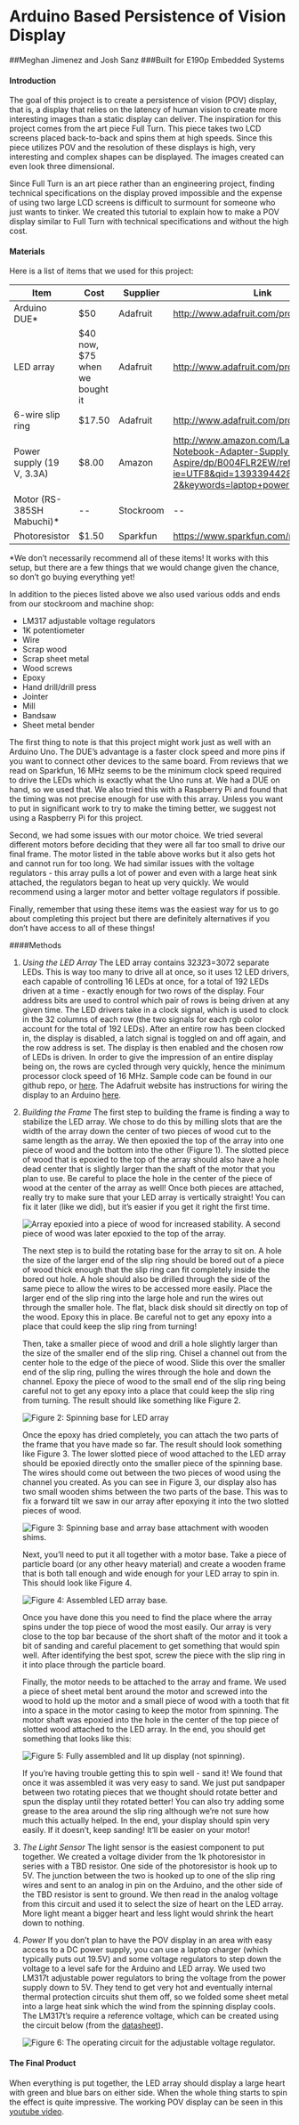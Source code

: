 Arduino Based Persistence of Vision Display
================================

##Meghan Jimenez and Josh Sanz
###Built for E190p Embedded Systems

#### Introduction
The goal of this project is to create a persistence of vision (POV) display, that is, a display that relies on the latency of human vision to create more interesting images than a static display can deliver. The inspiration for this project comes from the art piece Full Turn. This piece takes two LCD screens placed back-to-back and spins them at high speeds. Since this piece utilizes POV and the resolution of these displays is high, very interesting and complex shapes can be displayed. The images created can even look three dimensional.

Since Full Turn is an art piece rather than an engineering project, finding technical specifications on the display proved impossible and the expense of using two large LCD screens is difficult to surmount for someone who just wants to tinker. We created this tutorial to explain how to make a POV display similar to Full Turn with technical specifications and without the high cost.

#### Materials
Here is a list of items that we used for this project:

Item | Cost | Supplier | Link
---- | ---- | -------- | ---- 
Arduino DUE* | $50 | Adafruit | http://www.adafruit.com/products/1076 
LED array | $40 now, $75 when we bought it | Adafruit | http://www.adafruit.com/products/1484 
6-wire slip ring | $17.50 | Adafruit | http://www.adafruit.com/products/736 
Power supply (19 V, 3.3A) | $8.00 | Amazon | http://www.amazon.com/Laptop-Notebook-Adapter-Supply-Aspire/dp/B004FLR2EW/ref=sr_1_2?ie=UTF8&qid=1393394428&sr=8-2&keywords=laptop+power+supply 
Motor (RS-385SH Mabuchi)* | -- | Stockroom | -- 
Photoresistor | $1.50 | Sparkfun | https://www.sparkfun.com/products/9088 

*We don’t necessarily recommend all of these items! It works with this setup, but there are a few things that we would change given the chance, so don’t go buying everything yet!

In addition to the pieces listed above we also used various odds and ends from our stockroom and machine shop:

* LM317 adjustable voltage regulators
* 1K potentiometer
* Wire
* Scrap wood
* Scrap sheet metal
* Wood screws
* Epoxy
* Hand drill/drill press
* Jointer
* Mill
* Bandsaw
* Sheet metal bender

The first thing to note is that this project might work just as well with an Arduino Uno. 
The DUE’s advantage is a faster clock speed and more pins if you want to connect other devices to the 
same board. From reviews that we read on Sparkfun, 16 MHz seems to be the minimum clock speed
 required to drive the LEDs which is exactly what the Uno runs at. We had a DUE on hand, so we used that. 
 We also tried this with a Raspberry Pi and found that the timing was not precise enough for use with this
 array. Unless you want to put in significant work to try to make the timing better, we suggest not using a 
 Raspberry Pi for this project.

Second, we had some issues with our motor choice. We tried several different motors before deciding 
that they were all far too small to drive our final frame. The motor listed in the table above works but it also
 gets hot and cannot run for too long. We had similar issues with the voltage regulators - this array pulls 
 a lot of power and even with a large heat sink attached, the regulators began to heat up very quickly. We 
 would recommend using a larger motor and better voltage regulators if possible.

Finally, remember that using these items was the easiest way for us to go about completing this 
project but there are definitely alternatives if you don’t have access to all of these things!

####Methods

1. _Using the LED Array_
	The LED array contains 32*32*3=3072 separate LEDs. This is way too many to drive all at once, so it uses
	12 LED drivers, each capable of controlling 16 LEDs at once, for a total of 192 LEDs driven at a time - 
	exactly enough for two rows of the display. Four address bits are used to control which pair of rows is being
	driven at any given time. 
	The LED drivers take in a clock signal, which is used to clock in the 32 columns of each row (the two 
	signals for each rgb color account for the total of 192 LEDs). After an entire row has been clocked in,
	the display is disabled, a latch signal is toggled on and off again, and the row address is set. The display
	is then enabled and the chosen row of LEDs is driven. In order to give the impression of an entire display
	being on, the rows are cycled through very quickly, hence the minimum processor clock speed of 16 MHz. 
	Sample code can be found in our github repo, or 
	[here](http://www.google.com/url?q=http%3A%2F%2Fwww.rayslogic.com%2Fpropeller%2FProgramming%2FAdafruitRGB%2FAdafruitRGB.htm&sa=D&sntz=1&usg=AFQjCNGaue4Mzry9ocuIhO-xa-Fn3XG1CQ). The Adafruit website has instructions for wiring the display to an Arduino [here](http://www.google.com/url?q=http%3A%2F%2Flearn.adafruit.com%2F32x16-32x32-rgb-led-matrix%3Fview%3Dall&sa=D&sntz=1&usg=AFQjCNGtINYJXx6uQs6b5SaGDnDzgOfYKw).
2. _Building the Frame_
	The first step to building the frame is finding a way to stabilize the LED array. We chose to do this by 
	milling slots that are the width of the array down the center of two pieces of wood cut to the same length
	as the array. We then epoxied the top of the array into one piece of wood and the bottom into the other 
	(Figure 1). The slotted piece of wood that is epoxied to the top of the array should also have a hole dead
	center that is slightly larger than the shaft of the motor that you plan to use. Be careful to place the hole
	in the center of the piece of wood at the center of the array as well! Once both pieces are attached, really
	try to make sure that your LED array is vertically straight! You can fix it later (like we did), but it’s easier if 
	you get it right the first time.
	
	![Array epoxied into a piece of wood for increased stability. A second piece of wood was later epoxied to the top of the array.](https://github.com/joshsanz/POV_Display/blob/master/pictures/wood%20base.jpg?raw=true)
	
	The next step is to build the rotating base for the array to sit on. A hole the size of the larger end of the 
	slip ring should be bored out of a piece of wood thick enough that the slip ring can fit completely inside 
	the bored out hole. A hole should also be drilled through the side of the same piece to allow the wires to be accessed more easily. Place the larger end of the slip ring into the large hole and run the wires out through the smaller hole. The flat, black disk should sit directly on top of the wood. Epoxy this in place. Be careful not to get any epoxy into a place that could keep the slip ring from turning!
	
	Then, take a smaller piece of wood and drill a hole slightly larger than the size of the smaller end of the 
	slip ring. Chisel a channel out from the center hole to the edge of the piece of wood. Slide this over the
	smaller end of the slip ring, pulling the wires through the hole and down the channel. Epoxy the piece of
	wood to the small end of the slip ring being careful not to get any epoxy into a place that could keep the
	slip ring from turning. The result should like something like Figure 2.
	
	![Figure 2: Spinning base for LED array](https://github.com/joshsanz/POV_Display/blob/master/pictures/wood%20spinner.jpg?raw=true)
	
	Once the epoxy has dried completely, you can attach the two parts of the frame that you have made so 
	far. The result should look something like Figure 3. The lower slotted piece of wood attached to the LED
	array should be epoxied directly onto the smaller piece of the spinning base. The wires should come out
	between the two pieces of wood using the channel you created. As you can see in Figure 3, our display
	also has two small wooden shims between the two parts of the base. This was to fix a forward tilt we 
	saw in our array after epoxying it into the two slotted pieces of wood.
	
	![Figure 3: Spinning base and array base attachment with wooden shims.](https://github.com/joshsanz/POV_Display/blob/master/pictures/shims.jpg?raw=true)
	
	Next, you’ll need to put it all together with a motor base. Take a piece of particle board (or any
	other heavy material) and create a wooden frame that is both tall enough and wide enough for 
	your LED array to spin in. This should look like Figure 4.
	
	![Figure 4: Assembled LED array base.](https://github.com/joshsanz/POV_Display/blob/master/pictures/assembled%20frame.jpg?raw=true)
	
	Once you have done this you need to find the place where the array spins under the top piece of 
	wood the most easily. Our array is very close to the top bar because of the short shaft of the motor
	and it took a bit of sanding and careful placement to get something that would spin well. After identifying
	the best spot, screw the piece with the slip ring in it into place through the particle board.
	
	Finally, the motor needs to be attached to the array and frame. We used a piece of sheet metal bent 
	around the motor and screwed into the wood to hold up the motor and a small piece of wood with a
	tooth that fit into a space in the motor casing to keep the motor from spinning. The motor shaft was
	epoxied into the hole in the center of the top piece of slotted wood attached to the LED array. In the 
	end, you should get something that looks like this:
	
	![Figure 5: Fully assembled and lit up display (not spinning).](https://github.com/joshsanz/POV_Display/blob/master/pictures/complete%20device.jpg?raw=true)
	
	If you’re having trouble getting this to spin well - sand it! We found that once it was assembled it was
	very easy to sand. We just put sandpaper between two rotating pieces that we thought should rotate 
	better and spun the display until they rotated better! You can also try adding some grease to the area
	around the slip ring although we’re not sure how much this actually helped. In the end, your display
	should spin very easily. If it doesn’t, keep sanding! It’ll be easier on your motor!

3. _The Light Sensor_
	The light sensor is the easiest component to put together. We created a voltage divider from the 
	1k photoresistor in series with a TBD resistor. One side of the photoresistor is hook up to 5V. The
	junction between the two is hooked up to one of the slip ring wires and sent to an analog in pin on 
	the Arduino, and the other side of the TBD resistor is sent to ground. We then read in the analog voltage 
	from this circuit and used it to select the size of heart on the LED array. More light meant a bigger heart
	and less light would shrink the heart down to nothing.

4. _Power_
	If you don’t plan to have the POV display in an area with easy access to a DC power supply,
	you can use a laptop charger (which typically puts out 19.5V) and some voltage regulators to 
	step down the voltage to a level safe for the Arduino and LED array. We used two LM317t adjustable 
	power regulators to bring the voltage from the power supply down to 5V. They tend to get very hot 
	and eventually internal thermal protection circuits shut them off, so we folded some sheet metal into a
	large heat sink which the wind from the spinning display cools. The LM317t’s require a reference voltage, 
	which can be created using the circuit below (from the 
	[datasheet](http://www.google.com/url?q=http%3A%2F%2Fwww.fairchildsemi.com%2Fds%2FLM%2FLM317.pdf&sa=D&sntz=1&usg=AFQjCNGEFIqn7D7w-tZoCvXJ67vesoJ49Q)).

	![Figure 6: The operating circuit for the adjustable voltage regulator.](https://github.com/joshsanz/POV_Display/blob/master/pictures/voltage%20regulator%20circuite.png?raw=true)
	
#### The Final Product
When everything is put together, the LED array should display a large heart with green and blue bars 
on either side. When the whole thing starts to spin the effect is quite impressive. The working POV 
display can be seen in this [youtube video](http://youtu.be/9jRxJ01g6mY).

	
	
	
	
	
	
	
	
	
	
	










